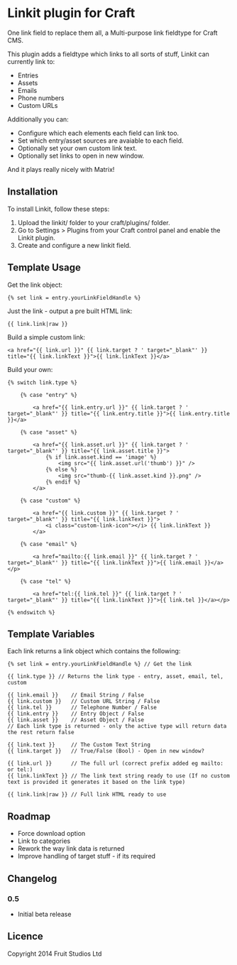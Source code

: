 # Linkit plugin for Craft

One link field to replace them all, a Multi-purpose link fieldtype for Craft CMS.

This plugin adds a fieldtype which links to all sorts of stuff, Linkit can currently link to:

* Entries
* Assets
* Emails
* Phone numbers
* Custom URLs

Additionally you can:

* Configure which each elements each field can link too.
* Set which entry/asset sources are avaiable to each field.
* Optionally set your own custom link text.
* Optionally set links to open in new window.

And it plays really nicely with Matrix!

## Installation

To install Linkit, follow these steps:

1.  Upload the linkit/ folder to your craft/plugins/ folder.
2.  Go to Settings > Plugins from your Craft control panel and enable the Linkit plugin.
3.  Create and configure a new linkit field.

## Template Usage

Get the link object:

	{% set link = entry.yourLinkFieldHandle %}
	
Just the link - output a pre built HTML link:

	{{ link.link|raw }}
			
Build a simple custom link:

	<a href="{{ link.url }}" {{ link.target ? ' target="_blank"' }} title="{{ link.linkText }}">{{ link.linkText }}</a>
			
Build your own:			
 
	{% switch link.type %}
	
	    {% case "entry" %}
	    
			<a href="{{ link.entry.url }}" {{ link.target ? ' target="_blank"' }} title="{{ link.entry.title }}">{{ link.entry.title }}</a>
			
	    {% case "asset" %}
						    
			<a href="{{ link.asset.url }}" {{ link.target ? ' target="_blank"' }} title="{{ link.asset.title }}">
				{% if link.asset.kind == 'image' %}
					<img src="{{ link.asset.url('thumb') }}" />
				{% else %}
					<img src="thumb-{{ link.asset.kind }}.png" />
				{% endif %}
			</a>		
	
	    {% case "custom" %}
	    
			<a href="{{ link.custom }}" {{ link.target ? ' target="_blank"' }} title="{{ link.linkText }}">
				<i class="custom-link-icon"></i> {{ link.linkText }}
			</a>
			
	    {% case "email" %}
	    
			<a href="mailto:{{ link.email }}" {{ link.target ? ' target="_blank"' }} title="{{ link.linkText }}">{{ link.email }}</a></p>
	
	    {% case "tel" %}
	    
			<a href="tel:{{ link.tel }}" {{ link.target ? ' target="_blank"' }} title="{{ link.linkText }}">{{ link.tel }}</a></p>
	
	{% endswitch %}
	
## Template Variables

Each link returns a link object which contains the following:

	{% set link = entry.yourLinkFieldHandle %} // Get the link

	{{ link.type }} // Returns the link type - entry, asset, email, tel, custom

	{{ link.email }}  	// Email String / False
	{{ link.custom }} 	// Custom URL String / False
	{{ link.tel }}		// Telephone Number / False
	{{ link.entry }}	// Entry Object / False
	{{ link.asset }}	// Asset Object / False
	// Each link type is returned - only the active type will return data the rest return false

	{{ link.text }} 	// The Custom Text String 
	{{ link.target }}   // True/False (Bool) - Open in new window? 
	
	{{ link.url }}		// The full url (correct prefix added eg mailto: or tel:)
	{{ link.linkText }} // The link text string ready to use (If no custom text is provided it generates it based on the link type)
	
	{{ link.link|raw }} // Full link HTML ready to use	

## Roadmap

* Force download option
* Link to categories
* Rework the way link data is returned
* Improve handling of target stuff - if its required


## Changelog


### 0.5

* Initial beta release

## Licence

Copyright 2014 Fruit Studios Ltd

